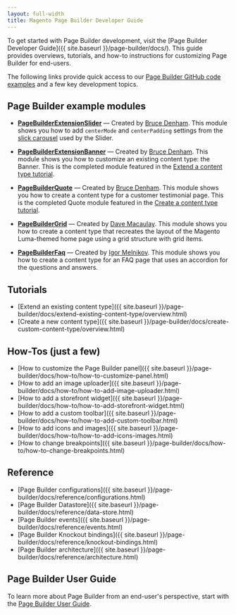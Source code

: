 ```yaml
---
layout: full-width
title: Magento Page Builder Developer Guide
---
```


To get started with Page Builder development, visit the [Page Builder Developer Guide]({{ site.baseurl }}/page-builder/docs/). This guide provides overviews, tutorials, and how-to instructions for customizing Page Builder for end-users.

The following links provide quick access to our [Page Builder GitHub code examples](https://github.com/magento-devdocs/pagebuilder-examples) and a few key development topics.

## Page Builder example modules

-  **[PageBuilderExtensionSlider](https://github.com/magento-devdocs/pagebuilder-examples/tree/master/Example/PageBuilderExtensionSlider)** — Created by [Bruce Denham](https://github.com/bdenham). This module shows you how to add `centerMode` and `centerPadding` settings from the [slick carousel](https://kenwheeler.github.io/slick/) used by the Slider.

-  **[PageBuilderExtensionBanner](https://github.com/magento-devdocs/pagebuilder-examples/tree/master/Example/PageBuilderExtensionBanner)** — Created by [Bruce Denham](https://github.com/bdenham). This module shows you how to customize an existing content type: the Banner. This is the completed module featured in the [Extend a content type tutorial](https://devdocs.magento.com/page-builder/docs/extend-existing-content-type/overview.html).

-  **[PageBuilderQuote](https://github.com/magento-devdocs/pagebuilder-examples/tree/master/Example/PageBuilderQuote)** — Created by [Bruce Denham](https://github.com/bdenham). This module shows you how to create a content type for a customer testimonial page. This is the completed Quote module featured in the [Create a content type tutorial](https://devdocs.magento.com/page-builder/docs/create-custom-content-type/overview.html).

-  **[PageBuilderGrid](https://github.com/magento-devdocs/pagebuilder-examples/tree/master/Example/PageBuilderGrid)** — Created by [Dave Macaulay](https://github.com/davemacaulay). This module shows you how to create a content type that recreates the layout of the Magento Luma-themed home page using a grid structure with grid items.

-  **[PageBuilderFaq](https://github.com/magento-devdocs/pagebuilder-examples/tree/master/Example/PageBuilderFaq)** — Created by [Igor Melnikov](https://github.com/melnikovi). This module shows you how to create a content type for an FAQ page that uses an accordion for the questions and answers.

## Tutorials

-  [Extend an existing content type]({{ site.baseurl }}/page-builder/docs/extend-existing-content-type/overview.html)
-  [Create a new content type]({{ site.baseurl }}/page-builder/docs/create-custom-content-type/overview.html)

## How-Tos (just a few)

-  [How to customize the Page Builder panel]({{ site.baseurl }}/page-builder/docs/how-to/how-to-customize-panel.html)
-  [How to add an image uploader]({{ site.baseurl }}/page-builder/docs/how-to/how-to-add-image-uploader.html)
-  [How to add a storefront widget]({{ site.baseurl }}/page-builder/docs/how-to/how-to-add-storefront-widget.html)
-  [How to add a custom toolbar]({{ site.baseurl }}/page-builder/docs/how-to/how-to-add-custom-toolbar.html)
-  [How to add icons and images]({{ site.baseurl }}/page-builder/docs/how-to/how-to-add-icons-images.html)
-  [How to change breakpoints]({{ site.baseurl }}/page-builder/docs/how-to/how-to-change-breakpoints.html)

## Reference

-  [Page Builder configurations]({{ site.baseurl }}/page-builder/docs/reference/configurations.html)
-  [Page Builder Datastore]({{ site.baseurl }}/page-builder/docs/reference/data-store.html)
-  [Page Builder events]({{ site.baseurl }}/page-builder/docs/reference/events.html)
-  [Page Builder Knockout bindings]({{ site.baseurl }}/page-builder/docs/reference/knockout-bindings.html)
-  [Page Builder architecture]({{ site.baseurl }}/page-builder/docs/reference/architecture.html)

## Page Builder User Guide

To learn more about Page Builder from an end-user's perspective, start with the [Page Builder User Guide](https://docs.magento.com/m2/ee/user_guide/cms/page-builder.html).
